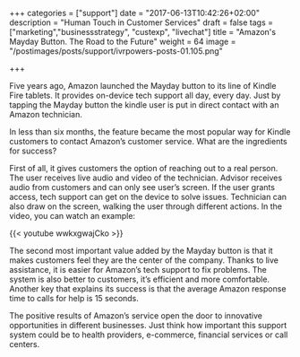+++
categories = ["support"]
date = "2017-06-13T10:42:26+02:00"
description = "Human Touch in Customer Services"
draft = false
tags = ["marketing","businessstrategy", "custexp", "livechat"]
title = "Amazon's Mayday Button. The Road to the Future"
weight = 64 
image = "/postimages/posts/support/ivrpowers-posts-01.105.png"

+++


Five years ago, Amazon launched the Mayday button to its line of Kindle Fire tablets. It provides on-device tech support all day, every day. Just by tapping the Mayday button the kindle user is put in direct contact with an Amazon technician. 

In less than six months, the feature became the most popular way for Kindle customers to contact Amazon’s customer service. What are the ingredients for success?

First of all, it gives customers the option of reaching out to a real person. The user receives live audio and video of the technician. Advisor receives audio from customers and can only see user’s screen. If the user grants access, tech support can get on the device to solve issues. Technician can also draw on the screen, walking the user through different actions. In the video, you can watch an example:

{{< youtube wwkxgwajCko >}}

The second most important value added by the Mayday button is that it makes customers feel they are the center of the company. Thanks to live assistance, it is easier for Amazon’s tech support to fix problems. The system is also better to customers, it’s efficient and more comfortable. Another key that explains its success is that the average Amazon response time to calls for help is 15 seconds.

The positive results of Amazon’s service open the door to innovative opportunities in different businesses. Just think how important this support system could be to health providers, e-commerce, financial services or call centers.

